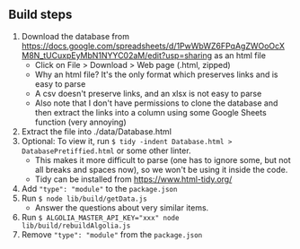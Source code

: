 ## Build steps

1. Download the database from https://docs.google.com/spreadsheets/d/1PwWbWZ6FPqAgZWOoOcXM8N_tUCuxpEyMbN1NYYC02aM/edit?usp=sharing as an html file
    - Click on File > Download > Web page (.html, zipped)
    - Why an html file? It's the only format which preserves links and is easy to parse
    - A csv doesn't preserve links, and an xlsx is not easy to parse
    - Also note that I don't have permissions to clone the database and then extract the links into a column using some Google Sheets function (very annoying)
2. Extract the file into ./data/Database.html
3. Optional: To view it, run `$ tidy -indent Database.html > DatabasePretiffied.html` or some other linter.
    - This makes it more difficult to parse (one has to ignore some, but not all breaks and spaces now), so we won't be using it inside the code.
    - Tidy can be installed from https://www.html-tidy.org/
4. Add `"type": "module"` to the `package.json`
5. Run `$ node lib/build/getData.js`
    - Answer the questions about very similar items.
6. Run `$ ALGOLIA_MASTER_API_KEY="xxx" node lib/build/rebuildAlgolia.js`
7. Remove `"type": "module"` from the `package.json`